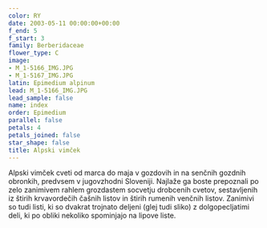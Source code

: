 ```yaml
---
color: RY
date: 2003-05-11 00:00:00+00:00
f_end: 5
f_start: 3
family: Berberidaceae
flower_type: C
image:
- M_1-5166_IMG.JPG
- M_1-5167_IMG.JPG
latin: Epimedium alpinum
lead: M_1-5166_IMG.JPG
lead_sample: false
name: index
order: Epimedium
parallel: false
petals: 4
petals_joined: false
star_shape: false
title: Alpski vimček
---
```

Alpski vimček cveti od marca do maja v gozdovih in na senčnih gozdnih obronkih, predvsem v jugovzhodni Sloveniji. Najlaže ga boste prepoznali po zelo zanimivem rahlem grozdastem socvetju drobcenih cvetov, sestavljenih iz štirih krvavordečih čašnih listov in štirih rumenih venčnih listov. Zanimivi so tudi listi, ki so dvakrat trojnato deljeni (glej tudi sliko) z dolgopecljatimi deli, ki po obliki nekoliko spominjajo na lipove liste.
